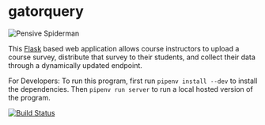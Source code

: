 # gatorquery

![Pensive Spiderman](https://i.imgur.com/Cb3vQSR.png)

This [Flask](https://www.lask.pocoo.org/) based web application allows course instructors to upload a course survey, distribute that survey to their students, and collect their data through a dynamically updated endpoint.

For Developers: To run this program, first run ```pipenv install --dev``` to install the dependencies. Then ```pipenv run server``` to run a local hosted version of the program.

[![Build Status](https://travis-ci.com/GatorEducator/gatorquery.svg?branch=master)](https://travis-ci.com/GatorEducator/gatorquery)
